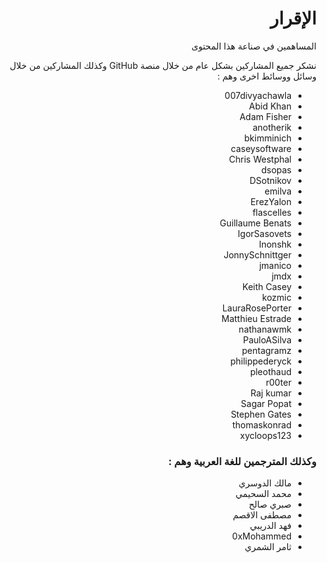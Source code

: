 <div dir="rtl" align='right'>

# الإقرار  

 المساهمين في صناعة هذا المحتوى 

 نشكر جميع المشاركين بشكل عام من خلال منصة GitHub وكذلك المشاركين من خلال وسائل ووسائط اخرى وهم : 
* 007divyachawla
* Abid Khan
* Adam Fisher
* anotherik
* bkimminich
* caseysoftware
* Chris Westphal
* dsopas
* DSotnikov
* emilva
* ErezYalon
* flascelles
* Guillaume Benats
* IgorSasovets
* Inonshk
* JonnySchnittger
* jmanico
* jmdx
* Keith Casey
* kozmic
* LauraRosePorter
* Matthieu Estrade
* nathanawmk
* PauloASilva
* pentagramz
* philippederyck
* pleothaud
* r00ter
* Raj kumar
* Sagar Popat
* Stephen Gates
* thomaskonrad
* xycloops123
    
### وكذلك المترجمين للغة العربية وهم :
* مالك الدوسري 
* محمد السحيمي
* صبري صالح
* مصطفى الاقصم
* فهد الدريبي
* 0xMohammed
* ثامر الشمري 

</div>
